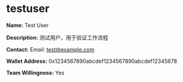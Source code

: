 # testuser

**Name:**
Test User

**Description:**
测试用户，用于验证工作流程

**Contact:**
Email: test@example.com

**Wallet Address:**
0x1234567890abcdef1234567890abcdef12345678

**Team Willingness:**
Yes
